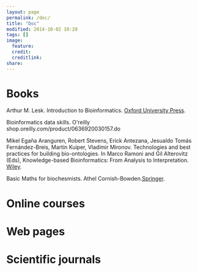 ```yaml
---
layout: page
permalink: /doc/
title: "Doc"
modified: 2014-10-02 10:20
tags: []
image:
  feature: 
  credit: 
  creditlink: 
share: 
---
```


Books
=====

Arthur M. Lesk. Introduction to Bioinformatics. [Oxford University Press](http://ukcatalogue.oup.com/product/9780199651566.do).

Bioinformatics data skills. O'reilly shop.oreilly.com/product/0636920030157.do

Mikel Egaña Aranguren, Robert Stevens, Erick Antezana, Jesualdo Tomás Fernández-Breis, Martin Kuiper, Vladimir Mironov. Technologies and best practices for building bio-ontologies. In Marco Ramoni and Gil Alterovitz (Eds), Knowledge-based Bioinformatics: From Analysis to Interpretation. [Wiley](http://eu.wiley.com/WileyCDA/WileyTitle/productCd-0470748311.html).

Basic Maths for biochesmists. Athel Cornish-Bowden.[Springer](http://link.springer.com/book/10.1007%2F978-94-011-6523-5).

Online courses
==============

Web pages
=========

Scientific journals
===================